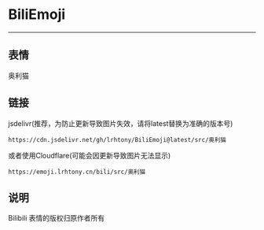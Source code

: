 # BiliEmoji
---
## 表情
奥利猫
## 链接
jsdelivr(推荐，为防止更新导致图片失效，请将latest替换为准确的版本号)
```
https://cdn.jsdelivr.net/gh/lrhtony/BiliEmoji@latest/src/奥利猫
```
或者使用Cloudflare(可能会因更新导致图片无法显示)
```
https://emoji.lrhtony.cn/bili/src/奥利猫
```
## 说明
Bilibili 表情的版权归原作者所有
